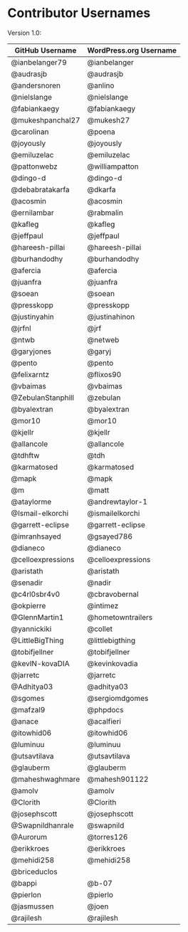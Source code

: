 # Contributor Usernames

Version 1.0:

| GitHub Username | WordPress.org Username|
| --------------- | --------------------- |
| @ianbelanger79 | @ianbelanger |
| @audrasjb | @audrasjb |
| @andersnoren | @anlino |
| @nielslange | @nielslange |
| @fabiankaegy | @fabiankaegy |
| @mukeshpanchal27 | @mukesh27 |
| @carolinan | @poena |
| @joyously | @joyously |
| @emiluzelac | @emiluzelac |
| @pattonwebz | @williampatton |
| @dingo-d | @dingo-d |
| @debabratakarfa | @dkarfa |
| @acosmin | @acosmin |
| @ernilambar | @rabmalin |
| @kafleg | @kafleg |
| @jeffpaul | @jeffpaul |
| @hareesh-pillai | @hareesh-pillai |
| @burhandodhy | @burhandodhy |
| @afercia | @afercia |
| @juanfra | @juanfra |
| @soean | @soean |
| @presskopp | @presskopp |
| @justinyahin | @justinahinon |
| @jrfnl | @jrf |
| @ntwb | @netweb |
| @garyjones | @garyj |
| @pento | @pento |
| @felixarntz | @flixos90 |
| @vbaimas | @vbaimas |
| @ZebulanStanphill | @zebulan |
| @byalextran | @byalextran |
| @mor10 | @mor10 |
| @kjellr | @kjellr |
| @allancole | @allancole |
| @tdhftw | @tdh |
| @karmatosed | @karmatosed |
| @mapk | @mapk |
| @m | @matt |
| @ataylorme | @andrewtaylor-1 |
| @Ismail-elkorchi | @ismailelkorchi |
| @garrett-eclipse | @garrett-eclipse |
| @imranhsayed | @gsayed786 |
| @dianeco | @dianeco |
| @celloexpressions | @celloexpressions |
| @aristath | @aristath |
| @senadir | @nadir |
| @c4rl0sbr4v0 | @cbravobernal |
| @okpierre | @intimez |
| @GlennMartin1 | @hometowntrailers |
| @yannickiki | @collet |
| @LittleBigThing | @littlebigthing |
| @tobifjellner | @tobifjellner |
| @kevIN-kovaDIA | @kevinkovadia |
| @jarretc | @jarretc |
| @Adhitya03 | @adhitya03 |
| @sgomes | @sergiomdgomes |
| @mafzal9 | @phpdocs |
| @anace | @acalfieri |
| @itowhid06 | @itowhid06 |
| @luminuu | @luminuu |
| @utsavtilava | @utsavtilava |
| @glauberm | @glauberm |
| @maheshwaghmare | @mahesh901122 |
| @amolv | @amolv |
| @Clorith | @Clorith |
| @josephscott | @josephscott |
| @Swapnildhanrale | @swapnild |
| @Aurorum | @torres126 |
| @erikkroes | @erikkroes |
| @mehidi258 | @mehidi258 |
| @briceduclos | 
| @bappi | @b-07 |
| @pierlon | @pierlo |
| @jasmussen | @joen |
| @rajilesh | @rajilesh |

